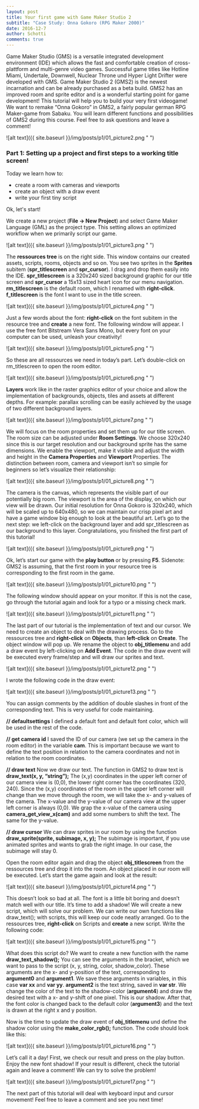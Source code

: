 ```yaml
---
layout: post
title: Your first game with Game Maker Studio 2
subtitle: "Case Study: Onna Gokoro (RPG Maker 2000)"
date: 2016-12-7
author: Schotti
comments: true
---
```


Game Maker Studio (GMS) is a versatile integrated development environment (IDE) which allows the fast
and comfortable creation of cross-plattform and multi-genre video games. Successful game titles like
Hotline Miami, Undertale, Downwell, Nuclear Throne und Hyper Light Drifter were developed with GMS.
Game Maker Studio 2 (GMS2) is the newest incarnation and can be already purchased as a beta build.
GMS2 has an improved room and sprite editor and is a wonderful starting point for game development! 
This tutorial will help you to build your very first videogame! We want to remake “Onna Gokoro” in
GMS2, a fairly popular german RPG Maker-game from Sabaku. You will learn different functions and
possibilities of GMS2 during this course. Feel free to ask questions and leave a comment!

<!--more-->

![alt text]({{ site.baseurl }}/img/posts/p1/01_picture2.png " ")

### Part 1: Setting up a project and first steps to a working title screen!

Today we learn how to:

*	create a room with cameras and viewports
*	create an object with a draw event
*	write your first tiny script

Ok, let's start!

We create a new project (**File -> New Project**) and select Game Maker Language (GML) as the project type.
This setting allows an optimized workflow when we primarily script our game.

![alt text]({{ site.baseurl }}/img/posts/p1/01_picture3.png " ")

The **ressources tree** is on the right side. This window contains our created assets, scripts, rooms,
objects and so on. You see two sprites in the **Sprites** subitem (**spr_titlescreen** and **spr_cursor**).
I drag and drop them easily into the IDE. **spr_titlescreen** is a 320x240 sized background graphic for
our title screen and **spr_cursor** a 15x13 sized heart icon for our menu navigation. **rm_titlescreen** is
the default room, which I renamed with **right-click**. **f_titlescreen** is the font I want to use in the title screen. 

![alt text]({{ site.baseurl }}/img/posts/p1/01_picture4.png " ")

Just a few words about the font: **right-click** on the font subitem in the resource tree
and **create** a new font. The following window will appear. I use the free font Bitstream
Vera Sans Mono, but every font on your computer can be used, unleash your creativity!

![alt text]({{ site.baseurl }}/img/posts/p1/01_picture5.png " ")

So these are all ressources we need in today’s part. Let’s double-click on rm_titlescreen to open the room editor.

![alt text]({{ site.baseurl }}/img/posts/p1/01_picture6.png " ")

**Layers** work like in the raster graphics editor of your choice and allow the implementation
of backgrounds, objects, tiles and assets at different depths. For example: parallax scrolling
can be easily achieved by the usage of two different background layers.

![alt text]({{ site.baseurl }}/img/posts/p1/01_picture7.png " ")

We will focus on the room properties and set them up for our title screen. The
room size can be adjusted under **Room Settings**. We choose 320x240 since this
is our target resolution and our background sprite has the same dimensions. We
enable the viewport, make it visible and adjust the width and height in the **Camera Properties** and **Viewport** Properties.
The distinction between room, camera and viewport isn’t so simple for beginners so let’s visualize their relationship:

![alt text]({{ site.baseurl }}/img/posts/p1/01_picture8.png " ")

The camera is the canvas, which represents the visible part of our potentially big room. The
viewport is the area of the display, on which our view will be drawn. Our initial resolution
for Onna Gokoro is 320x240, which will be scaled up to 640x480, so we can maintain our crisp
pixel art and have a game window big enough to look at the beautiful art.
Let’s go to the next step: we left-click on the background layer and add spr_titlescreen as
our background to this layer. Congratulations, you finished the first part of this tutorial!

![alt text]({{ site.baseurl }}/img/posts/p1/01_picture9.png " ")

Ok, let’s start our game with the **play button** or by pressing **F5**. Sidenote: GMS2 is assuming,
that the first room in your resource tree is corresponding to the first room in the game. 

![alt text]({{ site.baseurl }}/img/posts/p1/01_picture10.png " ")

The following window should appear on your monitor. If this is not the case, go
through the tutorial again and look for a typo or a missing check mark. 

![alt text]({{ site.baseurl }}/img/posts/p1/01_picture11.png " ")

The last part of our tutorial is the implementation of text and our cursor. We
need to create an object to deal with the drawing process. Go to the ressources
tree and **right-click** on **Objects**, than **left-click** on **Create**. The
object window will pop up. We rename the object to **obj_titlemenu** and add a
draw event by left-clicking on **Add Event**. The code in the draw event will
be executed every frame/step and will draw our sprites and text.

![alt text]({{ site.baseurl }}/img/posts/p1/01_picture12.png " ")

I wrote the following code in the draw event:

![alt text]({{ site.baseurl }}/img/posts/p1/01_picture13.png " ")

You can assign comments by the addition of double slashes in front
of the corresponding text. This is very useful for code maintaining. 

**// defaultsettings**
I defined a default font and default font color, which will be used in the rest of the code.

**// get camera id**
I saved the ID of our camera (we set up the camera in the room editor) in the
variable **cam**. This is important because we want to define the text position
in relation to the camera coordinates and not in relation to the room coordinates. 

**// draw text**
Now we draw our text. The function in GMS2 to draw text is **draw_text(x, y, “string”);** The (x,y) coordinates
in the upper left corner of our camera view is (0,0), the lower right corner has the coordinates (320, 240).
Since the (x,y) coordinates of the room in the upper left corner will change than we move through the room,
we will take the x- and y-values of the camera. The x-value and the y-value of our camera view at the upper
left corner is always (0,0). We grap the x-value of the camera using **camera_get_view_x(cam)** and add some
numbers to shift the text. The same for the y-value. 

**// draw cursor**
We can draw sprites in our room by using the function **draw_sprite(sprite, subimage, x, y);** The subimage is
important, if you use animated sprites and wants to grab the right image. In our case, the subimage will stay 0. 

Open the room editor again and drag the object **obj_titlescreen** from the ressources tree and drop it into
the room. An object placed in our room will be executed. Let’s start the game again and look at the result:

![alt text]({{ site.baseurl }}/img/posts/p1/01_picture14.png " ")

This doesn’t look so bad at all. The font is a little bit boring and doesn’t match well with our title.
It’s time to add a shadow! We will create a new script, which will solve our problem. We can write our own
functions like draw_text(); with scripts, this will keep our code neatly arranged. Go to the ressources
tree, **right-click** on Scripts and **create** a new script. Write the following code:

![alt text]({{ site.baseurl }}/img/posts/p1/01_picture15.png " ")

What does this script do? We want to create a new function with the name **draw_text_shadow();** You can see
the arguments in the bracket, which we want to pass to the script (x, y, string, color, shadow_color). These
arguments are the x- and y-position of the text, corresponding to **argument0** and **argument1**. We save
these arguments in variables, in this case **var xx** and **var yy**. **argument2** is the text string, saved
in **var str**. We change the color of the text to the shadow-color (**argument4**) and draw the desired text
with a x- and y-shift of one pixel. This is our shadow. After that, the font color is changed back to the default
color (**argument3**) and the text is drawn at the right x and y position. 

Now is the time to update the draw event of **obj_titlemenu** und define the shadow color using
the **make_color_rgb();** function. The code should look like this:

![alt text]({{ site.baseurl }}/img/posts/p1/01_picture16.png " ")

Let’s call it a day! First, we check our result and press on the play button. Enjoy the new font shadow! If your result is different, check the tutorial again and leave a comment! We can try to solve the problem! 

![alt text]({{ site.baseurl }}/img/posts/p1/01_picture17.png " ")

The next part of this tutorial will deal with keyboard input and cursor movement! Feel free to leave a comment and see you next time!







 

 







